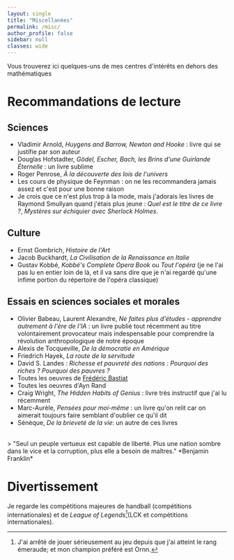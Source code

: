 ```yaml
---
layout: single
title: "Miscellanées"
permalink: /misc/
author_profile: false
sidebar: null
classes: wide
---
```


Vous trouverez ici quelques-uns de mes centres d'intérêts en dehors des mathématiques

# Recommandations de lecture
## Sciences
- Vladimir Arnold, *Huygens and Barrow, Newton and Hooke* : livre qui se justifie par son auteur
- Douglas Hofstadter, *Gödel, Escher, Bach, les Brins d'une Guirlande Éternelle* : un livre sublime
- Roger Penrose, *À la découverte des lois de l'univers* 
- Les cours de physique de Feynman : on ne les recommandera jamais assez et c'est pour une bonne raison
- Je crois que ce n'est plus trop à la mode, mais j'adorais les livres de Raymond Smullyan quand j'étais plus jeune : *Quel est le titre de ce livre ?*, *Mystères sur échiquier avec Sherlock Holmes*. 

## Culture
- Ernst Gombrich, *Histoire de l'Art*
- Jacob Buckhardt, *La Civilisation de la Renaissance en Italie*
- Gustav Kobbé, *Kobbé's Complete Opera Book* ou *Tout l'opéra* (je ne l'ai pas lu en entier loin de là, et il va sans dire que je n'ai regardé qu'une infime portion du répertoire de l'opéra classique)


## Essais en sciences sociales et morales
- Olivier Babeau, Laurent Alexandre, *Ne faites plus d'études - apprendre autrement à l'ère de l'IA* : un livre publié tout récemment au titre volontairement provocateur mais indespensable pour comprendre la révolution anthropologique de notre époque
- Alexis de Tocqueville, *De la démocratie en Amérique*
- Friedrich Hayek, *La route de la servitude*
- David S. Landes : *Richesse et pauvreté des nations : Pourquoi des riches ? Pourquoi des pauvres ?*
- Toutes les oeuvres de [Frédéric Bastiat](http://bastiat.org/)
- Toutes les oeuvres d'Ayn Rand
- Craig Wright, *The Hidden Habits of Genius* : livre très instructif que j'ai lu récemment
- Marc-Aurèle, *Pensées pour moi-même* : un livre qu'on relit car on aimerait toujours faire semblant d'oublier ce qu'il dit 
- Sénèque, *De la brieveté de la vie*: un autre de ces livres
<br>
> "Seul un peuple vertueux est capable de liberté. Plus une nation sombre dans le vice et la corruption, plus elle a besoin de maîtres." *Benjamin Franklin*



# Divertissement
Je regarde les compétitions majeures de handball (compétitions internationales) et de *League of Legends*[^1](LCK et compétitions internationales).

[^1]: J'ai arrêté de jouer sérieusement au jeu depuis que j'ai atteint le rang émeraude; et mon champion préféré est Ornn.
